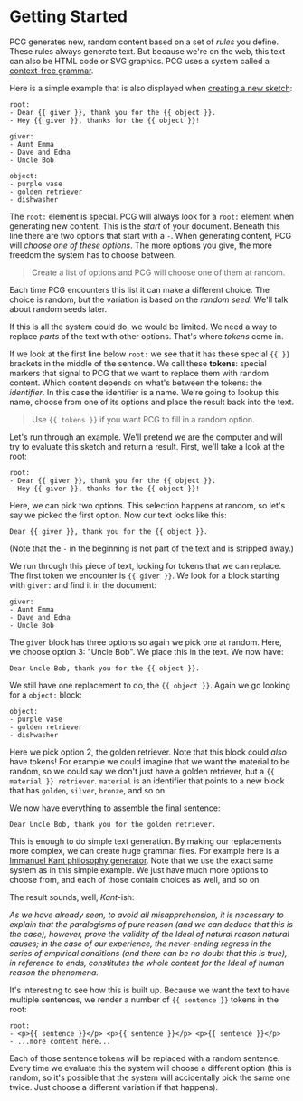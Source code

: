 # Getting Started

PCG generates new, random content based on a set of *rules* you define. These rules always generate text. But because we're on the web, this text can also be HTML code or SVG graphics. PCG uses a system called a [context-free grammar](https://en.wikipedia.org/wiki/Context-free_grammar).

Here is a simple example that is also displayed when [creating a new sketch](/sketch):

```
root:
- Dear {{ giver }}, thank you for the {{ object }}.
- Hey {{ giver }}, thanks for the {{ object }}!

giver:
- Aunt Emma
- Dave and Edna
- Uncle Bob

object:
- purple vase
- golden retriever
- dishwasher
```

The `root:` element is special. PCG will always look for a `root:` element when generating new content. This is the *start* of your document. Beneath this line there are two options that start with a `-`. When generating content, PCG will *choose one of these options*. The more options you give, the more freedom the system has to choose between.

> Create a list of options and PCG will choose one of them at random.

Each time PCG encounters this list it can make a different choice. The choice is random, but the variation is based on the *random seed*. We'll talk about random seeds later.

If this is all the system could do, we would be limited. We need a way to replace *parts* of the text with other options. That's where *tokens* come in.

If we look at the first line below `root:` we see that it has these special `{{ }}` brackets in the middle of the sentence. We call these **tokens**: special markers that signal to PCG that we want to replace them with random content. Which content depends on what's between the tokens: the *identifier*. In this case the identifier is a name. We're going to lookup this name, choose from one of its options and place the result back into the text.

> Use `{{ tokens }}` if you want PCG to fill in a random option.

Let's run through an example. We'll pretend we are the computer and will try to evaluate this sketch and return a result. First, we'll take a look at the root:

```
root:
- Dear {{ giver }}, thank you for the {{ object }}.
- Hey {{ giver }}, thanks for the {{ object }}!
```

Here, we can pick two options. This selection happens at random, so let's say we picked the first option. Now our text looks like this:

```
Dear {{ giver }}, thank you for the {{ object }}.
```

(Note that the `-` in the beginning is not part of the text and is stripped away.)

We run through this piece of text, looking for tokens that we can replace. The first token we encounter is `{{ giver }}`. We look for a block starting with `giver:` and find it in the document:

```
giver:
- Aunt Emma
- Dave and Edna
- Uncle Bob
```

The `giver` block has three options so again we pick one at random. Here, we choose option 3: "Uncle Bob". We place this in the text. We now have:

```
Dear Uncle Bob, thank you for the {{ object }}.
```

We still have one replacement to do, the `{{ object }}`. Again we go looking for a `object:` block:

```
object:
- purple vase
- golden retriever
- dishwasher
```

Here we pick option 2, the golden retriever. Note that this block could *also* have tokens! For example we could imagine that we want the material to be random, so we could say we don't just have a golden retriever, but a `{{ material }} retriever`. `material` is an identifier that points to a new block that has `golden`, `silver`, `bronze`, and so on.

We now have everything to assemble the final sentence:

```
Dear Uncle Bob, thank you for the golden retriever.
```

This is enough to do simple text generation. By making our replacements more complex, we can create huge grammar files. For example here is a [Immanuel Kant philosophy generator](/sketch/-L0jT5zaERgBPaf3P6LP). Note that we use the exact same system as in this simple example. We just have much more options to choose from, and each of those contain choices as well, and so on.

The result sounds, well, *Kant*-ish:

_As we have already seen, to avoid all misapprehension, it is necessary to explain that the paralogisms of pure reason (and we can deduce that this is the case), however, prove the validity of the Ideal of natural reason natural causes; in the case of our experience, the never-ending regress in the series of empirical conditions (and there can be no doubt that this is true), in reference to ends, constitutes the whole content for the Ideal of human reason the phenomena._

It's interesting to see how this is built up. Because we want the text to have multiple sentences, we render a number of `{{ sentence }}` tokens in the root:

```
root:
- <p>{{ sentence }}</p> <p>{{ sentence }}</p> <p>{{ sentence }}</p>
- ...more content here...
```

Each of those sentence tokens will be replaced with a random sentence. Every time we evaluate this the system will choose a different option (this is random, so it's possible that the system will accidentally pick the same one twice. Just choose a different variation if that happens).
